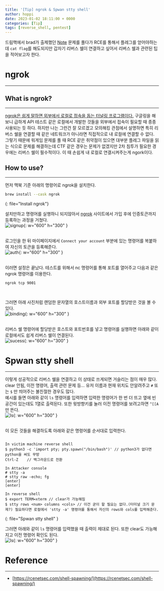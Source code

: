 ```yaml
---
title: '[Tip] ngrok & Spwan stty shell'
author: hoppi
date: 2023-01-02 18:11:00 + 0000
categories: [Tip]
tags: [reverse_shell, pentest]
---
```


드림핵에서 brad가 출제했던 [Note](https://dreamhack.io/wargame/challenges/644/) 문제를 풀다가 RCE를 통해서 플레그를 얻어야하는데 `cat flag`를 해도되지만 갑자기 리버스 쉘이 연결하고 싶어서 리버스 쉘과 관련된 팁을 적어보고자 한다.  

# ngrok
***
## What is ngrok?
***
<u>ngrok은 쉽게 말하면 외부에서 로컬로 접속을 돕는 터널링 프로그램이다.</u> 구글링을 해보니 급하게 API 테스트 같은 로컬에서 개발한 것들을 외부에서 접속이 필요할 때 종종 사용되는 듯 하다. 하지만 나는 그런건 잘 모르겠고 모의해킹 관점에서 설명하면 특히 리버스 쉘을 연결할 때 같은 네트워크가 아니라면 직접적으로 내 로컬에 연결할 수 없다. 그렇기 때문에 워게임 문제를 풀 때 RCE 같은 취약점이 있으면 대부분 플레그 파일을 읽는 식으로 문제를 해결하는데 CTF 같은 경우는 문제가 없겠지만 2차 침투가 필요한 경우에는 리버스 쉘이 필수적이다. 이 때 손쉽게 내 로컬로 연결시켜주는게 ngork이다. 

## How to use?
***
먼저 맥북 기준 아래의 명령어로 ngrok을 설치한다.
```zsh
brew install --cask ngrok
```
{: file="Install ngrok"}
<br/>

설치만하고 명령어를 실행하니 되지않아서 [ngrok](https://ngrok.com/) 사이트에서 가입 후에 인증토큰까지 등록하는 과정을 거쳤다.  
![signup](../../../assets/img/2023-01-02/2023-01-02-signup.png){: w="600" h="300" }  
<br/>

로그인을 한 뒤 마이페이지에서 `Connect your account` 부분에 있는 명령어를 복붙하여 자신의 토큰을 등록해준다.  
![auth](../../../assets/img/2023-01-02/2023-01-02-auth.png){: w="600" h="300" }  
<br/>

이러면 설정은 끝났다. 테스트를 위해서 nc 명령어를 통해 포트를 열어주고 다음과 같은 ngrok 명령어를 이용한다.  
```zsh
ngrok tcp 9001
```
<br/>

그러면 아래 사진처럼 랜덤한 문자열의 호스트이름과 외부 포트를 할당받은 것을 볼 수 있다.  
![binding](../../../assets/img/2023-01-02/2023-01-02-binding.png){: w="600" h="300" }  
<br/>

리버스 쉘 명령어에 할당받은 호스트와 포트번호를 넣고 명령어를 실행하면 아래와 같이 로컬에서도 쉽게 리버스 쉘이 연결된다.  
![sucess](../../../assets/img/2023-01-02/2023-01-02-sucess.png){: w="600" h="300" }  


# Spwan stty shell
***
이렇게 성공적으로 리버스 쉘을 연결하고 이 상태로 쓰게되면 거슬리는 점이 매우 많다. clear 안됨, 이전 명령어, 출력 관련 문제 등... 유저 이름과 현재 위치도 안알려주고 `#` 또는 `$` 만 띄어주는 불친절한 경우도 많다.  
예시를 들면 아래와 같이 `ls` 명령어를 입력하면 입력한 명령어가 한 번 더 뜨고 옆에 빈공간이 있는데도 1열로 출력된다. 또한 윗방향키를 눌러 이전 명령어를 보려고하면 `^[[A` 만 뜬다.  
![ls](../../../assets/img/2023-01-02/2023-01-02-ls.png){: w="600" h="300" }  
<br/>

이 모든 것들을 해결하도록 아래와 같은 명령어를 순서대로 입력한다.  
```text

In victim machine reverse shell
$ python3 -c 'import pty; pty.spawn("/bin/bash")' // python3가 없다면 python을 써도 무방
Ctrl-Z    // 백그라운드로 전환     

In Attacker console
# stty -a
# stty raw -echo; fg
[enter]
[enter]              

In reverse shell
$ export TERM=xterm // clear가 가능해짐
$ stty rows <num> columns <cols> // 이건 굳이 할 필요는 없다.(터미널 크기 문제?) 필요하다면 로컬에서 'stty -a' 명령어를 통해서 자신의 rows와 cols를 입력해준다.

```
{: file="Spwan stty shell" }
<br/>

그러면 아래와 같이 `ls` 명령어를 입력했을 때 출력이 제대로 된다. 또한 clear도 가능해지고 이전 명령어 확인도 된다.  
![ls](../../../assets/img/2023-01-02/2023-01-02-spawn.png){: w="600" h="300" }  

# Reference
***
- [https://rcenetsec.com/shell-spawning/](https://rcenetsec.com/shell-spawning/)